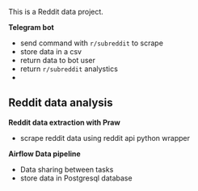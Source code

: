 This is a Reddit data project.

**Telegram bot**
- send command with `r/subreddit` to scrape
- store data in a csv
- return data to bot user
- return `r/subreddit` analystics
- 
**Reddit data analysis**
- 

**Reddit data extraction with Praw**
- scrape reddit data using reddit api python wrapper 

**Airflow Data pipeline**
- Data sharing between tasks
- store data in Postgresql database




